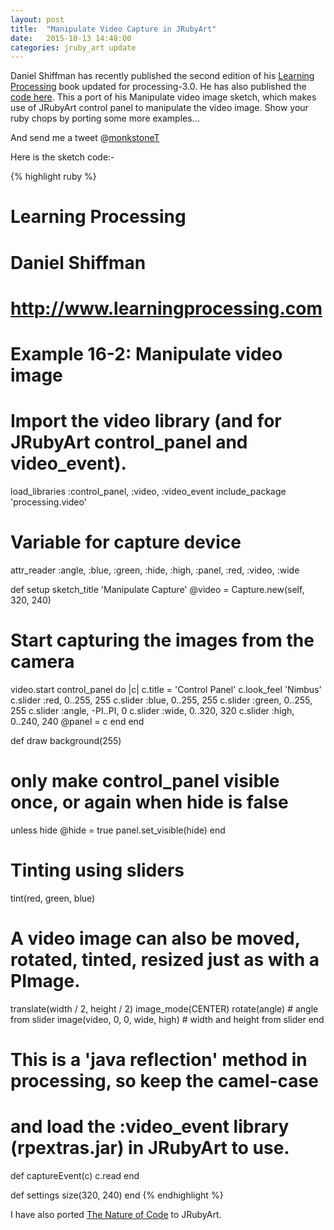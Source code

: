 ```yaml
---
layout: post
title:  "Manipulate Video Capture in JRubyArt"
date:   2015-10-13 14:48:00
categories: jruby_art update
---
```


Daniel Shiffman has recently published the second edition of his [Learning Processing][shiffman] book updated for processing-3.0. He has also published the [code here][code].  This a port of his Manipulate video image sketch, which makes use of JRubyArt control panel to manipulate the video image. Show your ruby chops by porting some more examples...


And send me a tweet @[monkstoneT][twitter]

Here is the sketch code:-

{% highlight ruby %}
# Learning Processing
# Daniel Shiffman
# http://www.learningprocessing.com

# Example 16-2: Manipulate video image

# Import the video library (and for JRubyArt control_panel and video_event).

load_libraries :control_panel, :video, :video_event
include_package 'processing.video'

# Variable for capture device
attr_reader :angle, :blue, :green, :hide, :high, :panel, :red, :video, :wide

def setup
  sketch_title 'Manipulate Capture'
  @video = Capture.new(self, 320, 240)
  # Start capturing the images from the camera
  video.start
  control_panel do |c|
    c.title = 'Control Panel'
    c.look_feel 'Nimbus'
    c.slider :red, 0..255, 255
    c.slider :blue, 0..255, 255
    c.slider :green, 0..255, 255
    c.slider :angle, -PI..PI, 0
    c.slider :wide, 0..320, 320
    c.slider :high, 0..240, 240
    @panel = c
  end
end

def draw
  background(255)
  # only make control_panel visible once, or again when hide is false
  unless hide
    @hide = true
    panel.set_visible(hide)
  end
  # Tinting using sliders
  tint(red, green, blue)
  # A video image can also be moved, rotated, tinted, resized just as with a PImage.
  translate(width / 2, height / 2)
  image_mode(CENTER)
  rotate(angle) # angle from slider
  image(video, 0, 0, wide, high) # width and height from slider
end

# This is a 'java reflection' method in processing, so keep the camel-case
# and load the :video_event library (rpextras.jar) in JRubyArt to use.
def captureEvent(c)
  c.read
end

def settings
  size(320, 240)
end
{% endhighlight %}

I have also ported [The Nature of Code][nature] to JRubyArt.

[nature]:https://github.com/ruby-processing/The-Nature-of-Code-for-JRubyArt
[shiffman]:http://learningprocessing.com/
[code]:https://github.com/shiffman/LearningProcessing
[twitter]:https://twitter.com/monkstoneT

